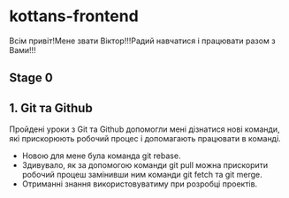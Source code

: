# kottans-frontend 
Всім привіт!Мене звати Віктор!!!Радий навчатися і працювати разом з Вами!!!
## Stage 0
## 1. Git та Github
Пройдені уроки з Git та Github допомогли мені дізнатися нові команди,  які прискорюють робочий процес і допомагають працювати в команді. 
- Новою для мене була команда git rebase. 
- Здивувало, як за допомогою команди git pull можна прискорити робочий процеш замінивши ним команди git fetch та git merge.
- Отриманні знання використовуватиму при  розробці проектів.
